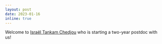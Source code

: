 ```yaml
---
layout: post
date: 2023-01-16
inline: true
---
```


Welcome to [Israël Tankam Chedjou](https://www.plantsci.cam.ac.uk/staff/dr-israel-tankam-chedjou) who is starting a two-year postdoc with us!
